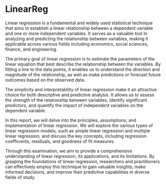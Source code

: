 # LinearReg

Linear regression is a fundamental and widely used statistical technique that aims to establish a linear relationship between a dependent variable and one or more independent variables. It serves as a valuable tool in analyzing and predicting the relationship between variables, making it applicable across various fields including economics, social sciences, finance, and engineering.

The primary goal of linear regression is to estimate the parameters of the linear equation that best describe the relationship between the variables. By fitting a line to the data points, it enables us to understand the direction and magnitude of the relationship, as well as make predictions or forecast future outcomes based on the observed data.

The simplicity and interpretability of linear regression make it an attractive choice for both descriptive and predictive analysis. It allows us to assess the strength of the relationship between variables, identify significant predictors, and quantify the impact of independent variables on the dependent variable.

In this report, we will delve into the principles, assumptions, and implementation of linear regression. We will explore the various types of linear regression models, such as simple linear regression and multiple linear regression, and discuss the key concepts, including regression coefficients, residuals, and goodness of fit measures.

Through this examination, we aim to provide a comprehensive understanding of linear regression, its applications, and its limitations. By grasping the foundations of linear regression, researchers and practitioners can effectively employ this technique to gain valuable insights, make informed decisions, and improve their predictive capabilities in diverse fields of study.




